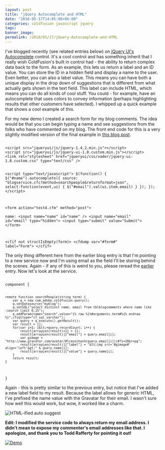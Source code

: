 ```yaml
---
layout: post
title: "jQuery Autocomplete and HTML"
date: "2010-05-17T14:05:00+06:00"
categories: coldfusion javascript jquery 
tags: 
banner_image: 
permalink: /2010/05/17/jQuery-Autocomplete-and-HTML
---
```


I've blogged recently (see related entries below) on <a href="http://jqueryui.com/demos/autocomplete/">jQuery UI's Autocomplete</a> control. It's a cool control and has something inherit that I really wish ColdFusion's built in control had - the ability to return complex data back to the form. As an example, this lets us return a label and an ID value. You can store the ID in a hidden field and display a name to the user. Even better, you can also a label value. This means you can have both a unique display in the drop down of suggestions that is different from what actually gets shown in the text field. This label can include HTML, which means you can do all kinds of cool stuff. You could - for example, have an autocomplete that uses colors to convey information (perhaps highlighting results that other customers have selected). I whipped up a quick example that shows a cool example of this.
<p>
<!--more-->
For my new demo I created a search form for my blog comments. The idea would be that you can begin typing a name and see suggestions from the folks who have commented on my blog. The front end code for this is a very slightly modified version of the final example in <a href="http://www.raymondcamden.com/index.cfm/2010/4/12/Playing-with-jQuery-UIs-Autocomplete-Control">this blog post</a>. 

<p>

<code>
&lt;script src="jqueryui/js/jquery-1.4.2.min.js"&gt;&lt;/script&gt;
&lt;script src="jqueryui/js/jquery-ui-1.8.custom.min.js"&gt;&lt;/script&gt;
&lt;link rel="stylesheet" href="jqueryui/css/vader/jquery-ui-1.8.custom.css" type="text/css" /&gt;

&lt;script type="text/javascript"&gt;
$(function() {
	$("#name").autocomplete({
		source: "blogservice.cfc?method=searchpeople&returnformat=json",
		select:function(event,ui) {
			$("#email").val(ui.item.email)
		}
	});
});
&lt;/script&gt;

&lt;form action="test4.cfm" method="post"&gt;	
name: &lt;input name="name" id="name" /&gt;
&lt;input name="email" id="email" type="hidden"&gt;
&lt;input type="submit" value="Submit"&gt;
&lt;/form&gt;

&lt;cfif not structIsEmpty(form)&gt;
	&lt;cfdump var="#form#" label="Form"&gt;
&lt;/cfif&gt;
</code>

<p>

The only thing different here from the earlier blog entry is that I'm pointing to a new service now and I'm using email as the field I'll be storing behind the scenes. Again - if any of this is weird to you, please reread the <a href="http://www.coldfusionjedi.com/index.cfm/2010/4/12/Playing-with-jQuery-UIs-Autocomplete-Control">earlier</a> entry. Now let's look at the service.

<p>

<code>
component {

	remote function searchPeople(string term) {
		var q = new com.adobe.coldfusion.query();
		q.setDatasource("myblog");
		q.setSQL("select distinct name, email from tblblogcomments where name like :search limit 0,15");
		q.addParam(name="search",value="{% raw %}%#arguments.term#%{% endraw %}",cfsqltype="cf_sql_varchar");
		var query = q.execute().getResult();
		var result = [];
		for(var i=1; i&lt;=query.recordCount; i++) {
			result[arrayLen(result)+1] = {};
			result[arrayLen(result)]["email"] = query.email[i];
			var gimage = "http://www.gravatar.com/avatar/#lcase(hash(query.email[i]))#?s=20&r=pg";
			result[arrayLen(result)]["label"] = "&lt;img src='#gimage#' align='left'&gt;" & query.name[i];			
			result[arrayLen(result)]["value"] = query.name[i];			
		}
		return result;
	}

}
</code>

<p>

Again - this is pretty similar to the previous entry, but notice that I've added a new label field to my result. Because the label allows for generic HTML, I've prefixed the name value with the Gravatar for their email. I wasn't sure how well this would work, but wow, it worked like a charm.

<p>

<img src="https://static.raymondcamden.com/images/cfjedi/Screen shot 2010-05-17 at 12.22.57 PM.png" title="HTML-ified auto suggest" />

<p>

<b>Edit: I modified the service code to always return my email address. I didn't mean to expose my commenter's email addresses like that. I apologize, and thank you to Todd Rafferty for pointing it out!</b>

<p>

<a href="http://www.coldfusionjedi.com/demos/autocompletedemo/test4.cfm"><img src="https://static.raymondcamden.com/images/cfjedi/icon_128.png" title="Demo" border="0"></a>